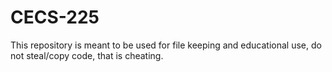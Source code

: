 # CECS-225
This repository is meant to be used for file keeping and educational use, do not steal/copy code, that is cheating.
